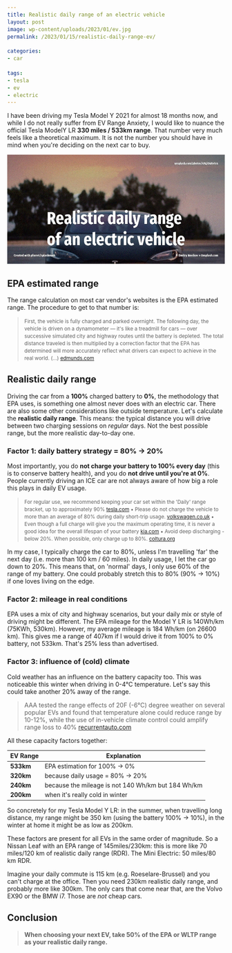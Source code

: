 ```yaml
---
title: Realistic daily range of an electric vehicle
layout: post
image: wp-content/uploads/2023/01/ev.jpg
permalink: /2023/01/15/realistic-daily-range-ev/

categories:
- car

tags:
- tesla
- ev
- electric
---
```

I have been driving my Tesla Model Y 2021 for almost 18 months now, 
and while I do not really suffer from EV Range Anxiety, 
I would like to nuance the official Tesla ModelY LR **330 miles / 533km range**. 
That number very much feels like a theoretical maximum. It is not the number you should have in mind when you're deciding on the next car to buy.

![](/wp-content/uploads/2023/01/ev.jpg)

## EPA estimated range

The range calculation on most car vendor's websites is the EPA estimated range. The procedure to get to that number is:

> <small>First, the vehicle is fully charged and parked overnight. The following day, the vehicle is driven on a dynamometer — it's like a treadmill for cars — over successive simulated city and highway routes until the battery is depleted. The total distance traveled is then multiplied by a correction factor that the EPA has determined will more accurately reflect what drivers can expect to achieve in the real world. (...)
> [edmunds.com](https://www.edmunds.com/car-news/electric-car-range-and-consumption-epa-vs-edmunds.html)</small>

## Realistic daily range
Driving the car from a **100%** charged battery to **0%**, the methodology that EPA uses, is something one almost never does with an electric car. There are also some other considerations like outside temperature. Let's calculate the **realistic daily range**. This means: the typical distance you will drive between two charging sessions on _regular_ days. Not the best possible range, but the more realistic day-to-day one.

### Factor 1: daily battery strategy = 80% &rarr; 20% 
Most importantly, you do **not charge your battery to 100% every day** (this is to conserve battery health), and you do **not drive until you're at 0%**. People currently driving an ICE car are not always aware of how big a role this plays in daily EV usage.

> <small>For regular use, we recommend keeping your car set within the 'Daily' range bracket, up to approximately 90% [tesla.com](https://www.tesla.com/support/home-charging-installation/faq) &bull; Please do not charge the vehicle to more than an average of 80% during daily short-trip usage. [volkswagen.co.uk](https://www.volkswagen.co.uk/en/electric-and-hybrid/should-you-go-electric/servicing/battery-maintenance-and-waranty.html) &bull; Even though a full charge will give you the maximum operating time, it is never a good idea for the overall lifespan of your battery [kia.com](https://www.kia.com/dm/discover-kia/ask/how-to-extend-ev-battery-life.html) &bull; Avoid deep discharging - below 20%. When possible, only charge up to 80%. [coltura.org](https://www.coltura.org/electric-car-battery-life)</small>

In my case, I typically charge the car to 80%, unless I'm travelling 'far' the next day (i.e. more than 100 km / 60 miles). In daily usage, I let the car go down to 20%. This means that, on 'normal' days, I only use 60% of the range of my battery. One could probably stretch this to 80% (90% &rarr; 10%) if one loves living on the edge.

### Factor 2: mileage in real conditions
EPA uses a mix of city and highway scenarios, but your daily mix or style of driving might be different. The EPA mileage for the Model Y LR is 140Wh/km (75KWh, 530km). However, my average mileage is 184 Wh/km (on 26600 km). This gives me a range of 407km if I would drive it from 100% to 0% battery, not 533km. That's 25% less than advertised.

### Factor 3: influence of (cold) climate
Cold weather has an influence on the battery capacity too. This was noticeable this winter when driving in 0-4&deg;C temperature. Let's say this could take another 20% away of the range.

> AAA tested the range effects of 20F (-6&deg;C) degree weather on several popular EVs and found that temperature alone could reduce range by 10-12%, while the use of in-vehicle climate control could amplify range loss to 40%
> [recurrentauto.com](https://www.recurrentauto.com/research/how-temperature-affects-ev-range)

All these capacity factors together:

| EV Range  | Explanation                                        |
|-----------|----------------------------------------------------|
| **533km** | EPA estimation for 100% &rarr; 0%                  |
| **320km** | because daily usage = 80% &rarr; 20%               |
| **240km** | because the mileage is not 140 Wh/km but 184 Wh/km |
| **200km** | when it's really cold in winter                    |

So concretely for my Tesla Model Y LR: in the summer, when travelling long distance, my range might be 350 km (using the battery 100% &rarr; 10%), in the winter at home it might be as low as 200km.

These factors are present for all EVs in the same order of magnitude. So a Nissan Leaf with an EPA range of 145miles/230km: this is more like 70 miles/120 km of realistic daily range (RDR). The Mini Electric: 50 miles/80 km RDR. 

Imagine your daily commute is 115 km (e.g. Roeselare-Brussel) and you can't charge at the office. Then you need 230km realistic daily range, and probably more like 300km. The only cars that come near that, are the Volvo EX90 or the BMW i7. Those are _not_ cheap cars.

## Conclusion

> **When choosing your next EV, take 50% of the EPA or WLTP range as your realistic daily range.** 
